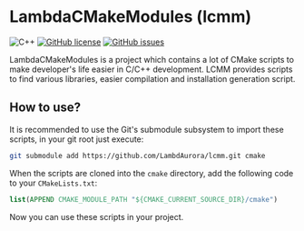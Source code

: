 # LambdaCMakeModules (lcmm)

![C++](https://img.shields.io/badge/language-CMake-9B599A.svg?style=flat-square)
[![GitHub license](https://img.shields.io/badge/license-MIT-blue.svg)](https://raw.githubusercontent.com/LambdAurora/lcmm/master/LICENSE)
[![GitHub issues](https://img.shields.io/github/issues/LambdAurora/lcmm.svg?style=flat-square)](https://github.com/LambdAurora/lcmm/issues/)

LambdaCMakeModules is a project which contains a lot of CMake scripts to make developer's life easier in C/C++ development.
LCMM provides scripts to find various libraries, easier compilation and installation generation script.

## How to use?

It is recommended to use the Git's submodule subsystem to import these scripts, in your git root just execute:
```sh
git submodule add https://github.com/LambdAurora/lcmm.git cmake
```

When the scripts are cloned into the `cmake` directory, add the following code to your `CMakeLists.txt`:
```cmake
list(APPEND CMAKE_MODULE_PATH "${CMAKE_CURRENT_SOURCE_DIR}/cmake")
```
Now you can use these scripts in your project.

